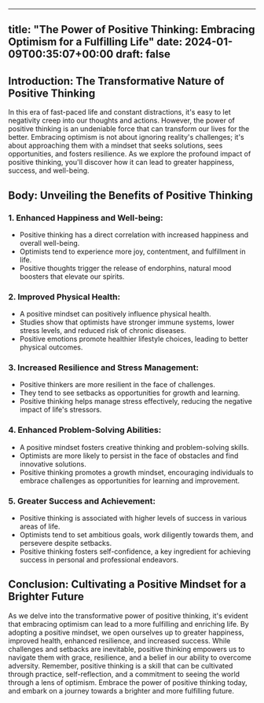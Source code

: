 
---
title: "The Power of Positive Thinking: Embracing Optimism for a Fulfilling Life"
date: 2024-01-09T00:35:07+00:00
draft: false
---

## Introduction: The Transformative Nature of Positive Thinking

In this era of fast-paced life and constant distractions, it's easy to let negativity creep into our thoughts and actions. However, the power of positive thinking is an undeniable force that can transform our lives for the better. Embracing optimism is not about ignoring reality's challenges; it's about approaching them with a mindset that seeks solutions, sees opportunities, and fosters resilience. As we explore the profound impact of positive thinking, you'll discover how it can lead to greater happiness, success, and well-being.

## Body: Unveiling the Benefits of Positive Thinking

### 1. Enhanced Happiness and Well-being:

- Positive thinking has a direct correlation with increased happiness and overall well-being.
- Optimists tend to experience more joy, contentment, and fulfillment in life.
- Positive thoughts trigger the release of endorphins, natural mood boosters that elevate our spirits.

### 2. Improved Physical Health:

- A positive mindset can positively influence physical health.
- Studies show that optimists have stronger immune systems, lower stress levels, and reduced risk of chronic diseases.
- Positive emotions promote healthier lifestyle choices, leading to better physical outcomes.

### 3. Increased Resilience and Stress Management:

- Positive thinkers are more resilient in the face of challenges.
- They tend to see setbacks as opportunities for growth and learning.
- Positive thinking helps manage stress effectively, reducing the negative impact of life's stressors.

### 4. Enhanced Problem-Solving Abilities:

- A positive mindset fosters creative thinking and problem-solving skills.
- Optimists are more likely to persist in the face of obstacles and find innovative solutions.
- Positive thinking promotes a growth mindset, encouraging individuals to embrace challenges as opportunities for learning and improvement.

### 5. Greater Success and Achievement:

- Positive thinking is associated with higher levels of success in various areas of life.
- Optimists tend to set ambitious goals, work diligently towards them, and persevere despite setbacks.
- Positive thinking fosters self-confidence, a key ingredient for achieving success in personal and professional endeavors.

## Conclusion: Cultivating a Positive Mindset for a Brighter Future

As we delve into the transformative power of positive thinking, it's evident that embracing optimism can lead to a more fulfilling and enriching life. By adopting a positive mindset, we open ourselves up to greater happiness, improved health, enhanced resilience, and increased success. While challenges and setbacks are inevitable, positive thinking empowers us to navigate them with grace, resilience, and a belief in our ability to overcome adversity. Remember, positive thinking is a skill that can be cultivated through practice, self-reflection, and a commitment to seeing the world through a lens of optimism. Embrace the power of positive thinking today, and embark on a journey towards a brighter and more fulfilling future.